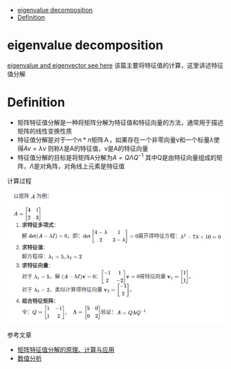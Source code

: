 - [eigenvalue decomposition](#eigenvalue-decomposition)
- [Definition](#definition)


# eigenvalue decomposition

[eigenvalue and eigenvector see here](./eigenvalue_eigenvector.md) 该篇主要将特征值的计算，这里讲述特征值分解

# Definition

- 矩阵特征值分解是一种将矩阵分解为特征值和特征向量的方法，通常用于描述矩阵的线性变换性质
- 特征值分解是对于一个$n * n$矩阵Ａ，如果存在一个非零向量v和一个标量$\lambda$使得$Av = \lambda v$ 则称$\lambda$是A的特征值，v是A的特征向量
- 特征值分解的目标是将矩阵A分解为$A=Q\Lambda Q^{-1}$ 其中Q是由特征向量组成的矩阵，$\Lambda$是对角阵，对角线上元素是特征值

计算过程

![](./eigenvalue_decomposition/img_1.png)

参考文章

- [矩阵特征值分解的原理、计算与应用](https://blog.51cto.com/yingnanxuezi/12617095)
- [数值分析](https://o-o-sudo.github.io/numerical-methods/-eigen-decomposition.html)

